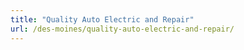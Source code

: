 ```yaml
---
title: "Quality Auto Electric and Repair"
url: /des-moines/quality-auto-electric-and-repair/
---
```

